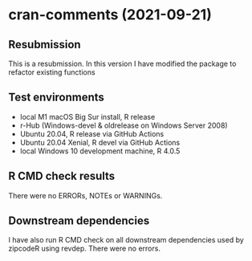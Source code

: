 # cran-comments (2021-09-21)

## Resubmission
This is a resubmission. In this version I have modified the package to refactor existing functions

## Test environments
* local M1 macOS Big Sur install, R release
* r-Hub (Windows-devel & oldrelease on Windows Server 2008)
* Ubuntu 20.04, R release via GitHub Actions
* Ubuntu 20.04 Xenial, R devel via GitHub Actions
* local Windows 10 development machine, R 4.0.5

## R CMD check results
There were no ERRORs, NOTEs or WARNINGs. 

## Downstream dependencies
I have also run R CMD check on all downstream dependencies used by zipcodeR using revdep. There were no errors.
